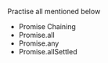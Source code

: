 Practise all mentioned below

 * Promise Chaining
 * Promise.all
 * Promise.any
 * Promise.allSettled